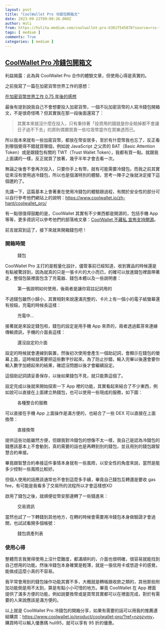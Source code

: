 ```yaml
---
layout: post
title: "CoolWallet Pro 冷錢包開箱文"
date: 2023-09-22T09:09:26.000Z
author: Huli
from: https://hulitw.medium.com/coolwallet-pro-b381f545878?source=rss-f1fb3e40dc37------2
tags: [ medium ]
comments: True
categories: [ medium ]
---
```

<!--1695373766000-->
[CoolWallet Pro 冷錢包開箱文](https://hulitw.medium.com/coolwallet-pro-b381f545878?source=rss-f1fb3e40dc37------2)
------

<div>
<p>利益揭露：此為與 CoolWallet Pro 合作的體驗文章，但使用心得是真實的。</p><p>之前我寫了一篇在加密貨幣世界工作的感想：</p><p><a href="https://hulitw.medium.com/after-working-at-web3-industry-for-8-months-60954d84ff0e">在加密貨幣世界工作 0.75 年後的感想</a></p><p>最後有提到說我自己不會想要投入加密貨幣，一個不玩加密貨幣的人寫冷錢包開箱文，不是很奇怪嗎？但其實我在那一段後面還寫了：</p><blockquote>其實本來就沒什麼在投入，只有秉持著「投資用的錢就是你全賠掉都不會讓日子過不下去」的原則偶爾買賣一些垃圾幣當作在買樂透而已。</blockquote><p>所以我本來就有一些加密貨幣，都放在幣安居多，至於有什麼幣我也忘了，反正看到哪個覺得不錯就買哪個，例如說 JavaScript 之父弄的 BAT（Basic Attention Token）或是跟錢包有關的 TWT（Trust Wallet Token），我都有買一點。就跟我上面講的一樣，反正就買了放著，幾乎半年才會去看一次。</p><p>無論之後會不會再次投入，只要你手上有幣，就有可能需要冷錢包。而我之前其實從來沒有使用過冷錢包，所以也是個滿特別的體驗，思考一陣子之後就決定接下這個邀約了。</p><p>先講一下，這篇基本上會著重在使用冷錢包的體驗跟過程，有關於安全性的部分可以自行參考他們網站上的說明：<a href="https://www.coolwallet.io/zh-hant/coolwallet_pro/">https://www.coolwallet.io/zh-hant/coolwallet_pro/</a></p><p>有一點很值得鼓勵的是，CoolWallet 其實有不少東西都是開源的，包括手機 App 等等，更多資訊可以參考他們的部落格文章：<a href="https://www.coolwallet.io/zh-hant/coolwallet-will-open-source-its-hardware-wallets-secure-element-chip-code/">CoolWallet 不藏私 宣佈支持開源</a>。</p><p>前言就寫到這了，接下來就來開箱錢包吧！</p><h3>開箱時間</h3><figure><img alt="" src="https://cdn-images-1.medium.com/max/1024/1*mzdChiyRZBSU3Aw2Qubohg.jpeg" /><figcaption>錢包</figcaption></figure><p>CoolWallet Pro 主打的是輕量化設計，儘管事前已經知道，收到實品的時候還是有點被驚訝到，因為就真的只是一張卡片的大小而已，的確可以放進錢包裡面帶著走，整個包裝裡面包含了充電器、錢包本體以及一些說明書：</p><figure><img alt="" src="https://cdn-images-1.medium.com/max/1024/1*gG4rggmL0tlUz0jM-wC7EA.jpeg" /><figcaption>第一張說明如何使用，後兩者是讓你寫註記詞用的</figcaption></figure><p>不過錢包雖然小歸小，其實相對來說還滿完整的，卡片上有一個小的電子紙螢幕還有按鈕，充電的時候長這樣：</p><figure><img alt="" src="https://cdn-images-1.medium.com/max/1024/1*VYtnoLX5alwwWtv4h8wk2A.jpeg" /><figcaption>充電中…</figcaption></figure><p>接著就是來設定錢包啦，錢包的設定是用手機 App 來弄的，兩者透過藍芽來連線傳輸資訊，手機的介面長這樣：</p><figure><img alt="" src="https://cdn-images-1.medium.com/max/1024/1*Ab9PiFMnXDYZDY7iA_2KcQ.png" /><figcaption>還沒設定的介面</figcaption></figure><p>設定的時候就會連線到裝置，然後初次使用會產生一個助記詞，會顯示在錢包的螢幕上面，這時候就需要把這些數字抄起來。為了防止抄錯，輸入完畢以後還會要你輸入數字加總起來的結果，確認沒問題以後才會繼續設定。</p><p>這個助記詞請妥善保存，以後如果錢包不見，就只能靠這個了。</p><p>設定完成以後就來開始探索一下 App 裡的功能，其實看起來結合了不少東西，例如說可以直接在上面建立熱錢包，也可以使用一些現成的服務，如下圖：</p><figure><img alt="" src="https://cdn-images-1.medium.com/max/1024/1*f95Hesp_apqucYc_QIMQ5g.png" /><figcaption>各種整合的服務</figcaption></figure><p>可以直接在手機 App 上面操作是滿方便的，也結合了一些 DEX 可以直接在上面換幣：</p><figure><img alt="" src="https://cdn-images-1.medium.com/max/486/1*zZYZDMFVTh8M529tDz_juQ.png" /><figcaption>直接換幣</figcaption></figure><p>提供這些功能雖然方便，但跟我對冷錢包的想像不太一樣，我自己是認為冷錢包的錢應該基本上不會動到，真的需要的話也是再轉到別的錢包，並且用別的錢包跟智慧合約串接。</p><p>畢竟跟智慧合約串接這件事情本身就有一些風險，以安全性的角度來說，當然是能多少控制一些風險比較好。</p><p>但個人使用的話應該通常也不會到這麼多手續，畢竟自己錢包互轉還是要收 gas fee，有可能是我看多了交易所的流程所以才會這樣想XD</p><p>啟用了錢包之後，就順便從幣安那邊轉了一些錢進來：</p><figure><img alt="" src="https://cdn-images-1.medium.com/max/1024/1*o_MRElUce1rNhcRnveCdBw.jpeg" /><figcaption>交易資訊</figcaption></figure><p>當然也試了一下轉錢到其他地方，在轉的時候會需要用冷錢包本身做驗證才會過關，也試試看開多個帳號：</p><figure><img alt="" src="https://cdn-images-1.medium.com/max/1024/1*1yyopzxav8dE_Md39At4sA.jpeg" /><figcaption>錢包資產列表</figcaption></figure><h3>使用心得</h3><p>整體而言我覺得使用上沒什麼難度，都滿順利的，介面也很明確，很容易就能找到自己想用的功能。然後冷錢包本身確實是輕薄，就是一張信用卡或悠遊卡的感覺，能做成這麼小真的不容易。</p><p>我平常會用到的錢包操作功能其實不多，大概就是轉帳跟收款之類的，其他那些附加功能倒是用不太到，算是有點小小可惜的地方。畢竟 CoolWallet 在 App 裡面提供了滿多方便的功能，例如說要換幣或是買幣其實都可以在裡面完成，對於有需要的人來說應該是滿方便的。</p><p>以上就是 CoolWallet Pro 冷錢包的開箱分享，如果有需要的話可以用我的推薦連結購買：<a href="https://www.coolwallet.io/product/coolwallet-pro/?ref=nzgzymv">https://www.coolwallet.io/product/coolwallet-pro/?ref=nzgzymv</a>，購買時可以輸入優惠碼 huli95，就可以享有 95 折的優惠。</p><img src="https://medium.com/_/stat?event=post.clientViewed&referrerSource=full_rss&postId=b381f545878" width="1" height="1" alt="">
</div>
